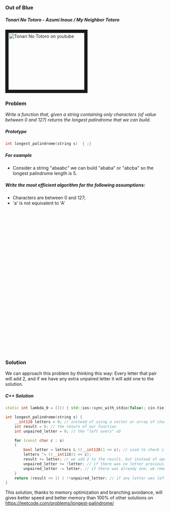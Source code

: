 ### Out of Blue

##### Tonari No Totoro - Azumi Inoue / My Neighbor Totoro

<a href="https://www.youtube.com/watch?v=sjwU86fuwgk
" target="_blank"><img src="http://img.youtube.com/vi/sjwU86fuwgk/0.jpg"
alt="Tonari No Totoro on youtube" width="240" height="180" border="10" /></a>

### Problem

*Write a function that, given a string containing only characters (of value between 0 and 127) returns the longest palindrome that we can build.*  

##### Prototype
```c++
int longest_palindrome(string s)  { ;}
```

##### For example
* Consider a string "abaabc" we can build "ababa" or "abcba" so the longest palindrome length is 5.

##### Write the most efficient algorithm for the following assumptions:
* Characters are between 0 and 127;  
* 'a' is not equivalent to 'A'  

<pre>




























</pre>


### Solution
We can approach this problem by thinking this way: Every letter that pair will add 2, and if we have any extra unpaired letter it will add one to the solution.

##### C++ Solution
```c++
static int lambda_0 = []() { std::ios::sync_with_stdio(false); cin.tie(NULL); return 0; }(); // small optimization to get faster runtime

int longest_palindrome(string s) {
    __int128 letters = 0; // instead of using a vector or array of char we will store each letter on each bit of a 128 bits integer.
    int result = 0; // the return of our function
    int unpaired_letter = 0; // the "left overs" xD

    for (const char c : s)
    {
        bool letter = letters & ((__int128)1 << c); // used to check if the letter had already appeared and was unpaired.
        letters ^= ((__int128)1 << c);
        result += letter; // we add 2 to the result, but instead of operating a left shift during the loop we perform it during the return.
        unpaired_letter += !letter; // if there was no letter previously it will add one
        unpaired_letter -= letter; // if there was already one, we remove one since the letter is now paired with a former one.
    }
    return (result << 1) | !!unpaired_letter; // if any letter was left without another one that matches it will add one.
}
```

This solution, thanks to memory optimization and branching avoidance, will gives better speed and better memory than 100% of other solutions on https://leetcode.com/problems/longest-palindrome/  
